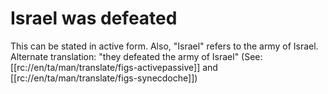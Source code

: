 # Israel was defeated

This can be stated in active form. Also, "Israel" refers to the army of Israel. Alternate translation: "they defeated the army of Israel" (See: [[rc://en/ta/man/translate/figs-activepassive]] and [[rc://en/ta/man/translate/figs-synecdoche]])

